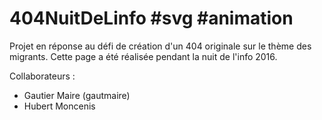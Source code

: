 # 404NuitDeLinfo #svg #animation
Projet en réponse au défi de création d'un 404 originale sur le thème des migrants. Cette page a été réalisée pendant la nuit de l'info 2016. 

Collaborateurs : 
- Gautier Maire (gautmaire)
- Hubert Moncenis
